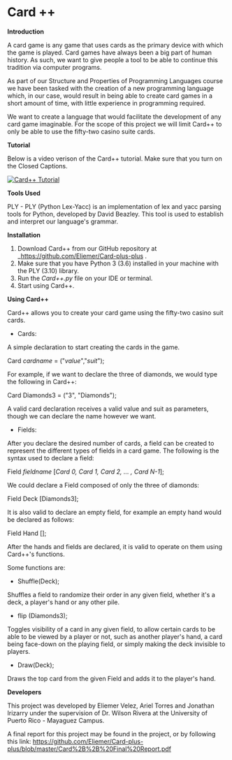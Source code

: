 # Card ++

**Introduction**

A card game is any game that uses cards as the primary
device with which the game is played. 
Card games have always been a big part of human history.
As such, we want to give people a tool to be able to 
continue this tradition via computer programs.


As part of our Structure and Properties of Programming 
Languages course we have been tasked with the creation 
of a new programming language which, in our case, would result
in being able to create card games in a short amount of 
time, with little experience in programming required.

We want to create a language that would facilitate the
development of any card game imaginable.
For the scope of this project we will 
limit Card++ to only be able to use
the fifty-two casino suite cards.

**Tutorial**

Below is a video verison of the Card++ tutorial. Make sure that you turn on the Closed Captions.

[![Card++ Tutorial](https://img.youtube.com/vi/yCm0ClWMNVQ/1.jpg)](https://www.youtube.com/watch?v=yCm0ClWMNVQ "Card++ Tutorial")



**Tools Used**

PLY - PLY (Python Lex-Yacc) is an implementation
of lex and yacc parsing tools for
Python, developed by David Beazley. This tool is used to 
establish and interpret our language's grammar.

**Installation**

1. Download Card++ from our GitHub
repository at _https://github.com/Eliemer/Card-plus-plus .
2. Make sure that you have Python 3 (3.6) 
installed in your machine with the PLY (3.10) library.
3. Run the _Card++.py_ file on your IDE or terminal.
4. Start using Card++.

**Using Card++**

Card++ allows you to create your card game using the
fifty-two casino suit cards. 


- Cards:

A simple declaration to start creating the cards in the game.

Card _cardname_ = ("_value_","_suit_");
 
For example, if we want to declare the three of
diamonds, we would type the following in Card++:

Card Diamonds3 = ("3", "Diamonds");

A valid card declaration receives a valid value and suit 
as parameters, though we can declare the name however we want.


- Fields: 

After you declare the desired number of cards, a field can be
created to represent the different types of fields in a card
game. The following is the syntax used to declare a field:

Field _fieldname_ [_Card 0, Card 1, Card 2, ... , Card N-1_];

We could declare a Field composed of only the three of 
diamonds:

Field Deck [Diamonds3];

It is also valid to declare an empty field, for example
an empty hand would be declared as follows:

Field Hand [];

After the hands and fields are declared, it is valid to 
operate on them using Card++'s functions.

Some functions are:

- Shuffle(Deck);

Shuffles a field to randomize their order in any given field, whether
it's a deck, a player's hand or any other pile.

- flip (Diamonds3);

Toggles visibility of a card in any given field, to allow certain cards
to be able to be viewed by a player or not, such as another player's hand,
a card being face-down on the playing field, or simply making the deck
invisible to players.

- Draw(Deck);

Draws the top card from the given Field and adds it to the player's hand.


**Developers**

This project was developed by Eliemer Velez, Ariel Torres
and Jonathan Irizarry under the supervision of Dr. Wilson
Rivera at the University of Puerto Rico - Mayaguez Campus.

A final report for this project may be found in the project, or by following this link:
https://github.com/Eliemer/Card-plus-plus/blob/master/Card%2B%2B%20Final%20Report.pdf




